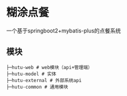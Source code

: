 # 糊涂点餐
一个基于springboot2+mybatis-plus的点餐系统

## 模块

```
├─hutu-web # web模块（api+管理端）
├─hutu-model # 实体
├─hutu-external # 外部系统api
├─hutu-common # 通用模块
```